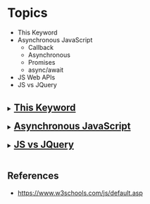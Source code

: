 # Topics

- This Keyword
- Asynchronous JavaScript
  - Callback
  - Asynchronous
  - Promises
  - async/await
- JS Web APIs
- JS vs JQuery

<br>

<details>
  <summary><h2 style="display: inline;"><a href="https://www.w3schools.com/js/js_this.asp" target="_blank">This Keyword</a></h2></summary>
<br>

- In JavaScript, the this keyword refers to an object.
- The this keyword refers to **different objects** depending on how it is used.

![alt text](image-5.png)

<br>

![alt text](image-7.png)

</details>
<br>

<details>
  <summary><h2 style="display: inline;"><a href="https://www.w3schools.com/js/js_callback.asp" target="_blank">Asynchronous JavaScript</a></h2></summary>
<br>

![alt text](image-11.png)

- Program execution happens in Call Stack
- Memory allocation happens in Memory Heap
- JS Engine is inside JS Runtime
- We get asynchronous behavior due to Web API inside Runtime
- JS is synchronous, but it can do asynchronous task due to Runtime, especially for Web API.

Callback => Promise => Async/Await

- "async and await make promises easier to write"
- async makes a function return a Promise
- await makes a function wait for a Promise

<a href="https://www.freecodecamp.org/news/asynchronous-programming-in-javascript-examples/?ref=dailydev" target="_blank">Asynchronous Programming in JavaScript – Callbacks, Promises, & Async/Await Examples</a>

```js
// asynchronous example code
```

Promise methods

</details>
<br>

<details>
  <summary><h2 style="display: inline;"><a href="https://www.w3schools.com/js/js_jquery_selectors.asp" target="_blank">JS vs JQuery</a></h2></summary>
<br>

- jQuery was created in 2006 by John Resig. It was designed to handle Browser Incompatibilities and to simplify HTML DOM Manipulation, Event Handling, Animations, and Ajax.

- For more than 10 years, jQuery has been the most popular **JavaScript library** in the world.
- However, after JavaScript Version 5 (2009), most of the jQuery utilities can be solved with a few lines of standard JavaScript.

</details>
<br>

## References

- https://www.w3schools.com/js/default.asp
